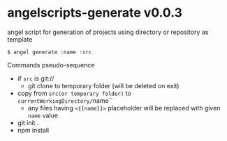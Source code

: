 # angelscripts-generate v0.0.3

angel script for generation of projects using directory or repository as template

    $ angel generate :name :src

Commands pseudo-sequence

- if `src` is git://
  - git clone to temporary folder (will be deleted on exit)
- copy from `src(or temporary folder)` to `currentWorkingDirectory/`name``
  - any files having `<{{name}}>` placeholder will be replaced with given `name` value
- git init .
- npm install
